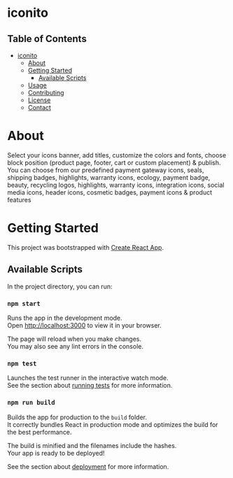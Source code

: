 # iconito

## Table of Contents

- [iconito](#iconito)
  - [About](#about)
  - [Getting Started](#getting-started)
    - [Available Scripts](#available-scripts)
  - [Usage](#usage)
  - [Contributing](#contributing)
  - [License](#license)
  - [Contact](#contact)

# About

Select your icons banner, add titles, customize the colors and fonts, choose block position (product page, footer, cart or custom placement) & publish. You can choose from our predefined payment gateway icons, seals, shipping badges, highlights, warranty icons, ecology, payment badge, beauty, recycling logos, highlights, warranty icons, integration icons, social media icons, header icons, cosmetic badges, payment icons & product features

# Getting Started

This project was bootstrapped with [Create React App](https://github.com/facebook/create-react-app).

## Available Scripts

In the project directory, you can run:

### `npm start`

Runs the app in the development mode.\
Open [http://localhost:3000](http://localhost:3000) to view it in your browser.

The page will reload when you make changes.\
You may also see any lint errors in the console.

### `npm test`

Launches the test runner in the interactive watch mode.\
See the section about [running tests](https://facebook.github.io/create-react-app/docs/running-tests) for more information.

### `npm run build`

Builds the app for production to the `build` folder.\
It correctly bundles React in production mode and optimizes the build for the best performance.

The build is minified and the filenames include the hashes.\
Your app is ready to be deployed!

See the section about [deployment](https://facebook.github.io/create-react-app/docs/deployment) for more information.
